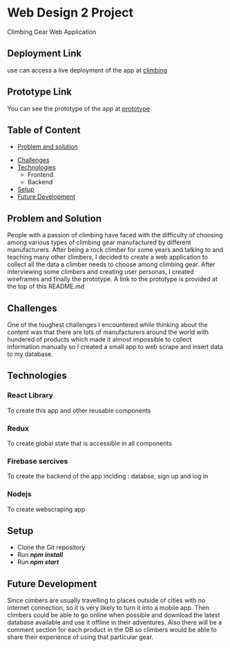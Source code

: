 # Web Design 2 Project

Climbing Gear Web Application

## Deployment Link

use can access a live deployment of the app at [climbing](wd2-l3qh.vercel.app "climbing")

## Prototype Link

You can see the prototype of the app at [prototype](https://www.figma.com/file/PlJI9BBm7ZniBhL7d5Jbhf/prototype?node-id=0-1&t=0Asji8TXYb0LTCQm-0 "prototype")

## Table of Content

- [Problem and solution](##Problem-and-Solution)

* [Challenges](##Challenges)
* [Technologies](##Technologies)
  - Frontend
  - Backend
* [Setup](##Setup)
* [Future Development](##Future-Development)

## Problem and Solution

People with a passion of climbing have faced with the difficulty of choosing among various types of climbing gear manufactured by different manufacturers. After being a rock climber for some years and talking to and teaching many other climbers, I decided to create a web application to collect all the data a climber needs to choose among climbing gear. After interviewing some climbers and creating user personas, I created wireframes and finally the prototype. A link to the prototype is provided at the top of this README.md

## Challenges

One of the toughest challenges I encountered while thinking about the content was that there are lots of manufacturers around the world with hundered of products which made it almost impossible to collect information manually so I created a small app to web scrape and insert data to my database.

## Technologies

### React Library

To create this app and other reusable components

### Redux

To create global state that is accessible in all components

### Firebase sercives

To create the backend of the app inclding : databse, sign up and log in

### Nodejs

To create webscraping app

## Setup

- Clone the Git repository
- Run **_npm install_**
- Run **_npm start_**

## Future Development

Since cimbers are usually travelling to places outside of cities with no internet connection, so it is very likely to turn it into a mobile app. Then climbers could be able to go online when possible and download the latest database available and use it offline in their adventures. Also there will be a comment section for each product in the DB so climbers would be able to share their experience of using that particular gear.

